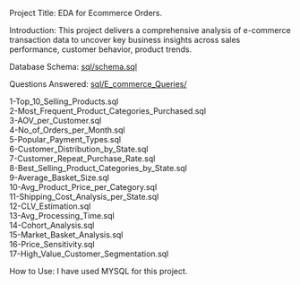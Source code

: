 Project Title: EDA for Ecommerce Orders.


Introduction: 
This project delivers a comprehensive analysis of e-commerce transaction data to uncover key business insights across sales performance, customer behavior, product trends. 


Database Schema:  [sql/schema.sql](sql/schema.sql) 

Questions Answered: [sql/E_commerce_Queries/](sql/E_commerce_Queries/)

1-Top_10_Selling_Products.sql  
2-Most_Frequent_Product_Categories_Purchased.sql  
3-AOV_per_Customer.sql  
4-No_of_Orders_per_Month.sql  
5-Popular_Payment_Types.sql  
6-Customer_Distribution_by_State.sql  
7-Customer_Repeat_Purchase_Rate.sql  
8-Best_Selling_Product_Categories_by_State.sql  
9-Average_Basket_Size.sql  
10-Avg_Product_Price_per_Category.sql  
11-Shipping_Cost_Analysis_per_State.sql  
12-CLV_Estimation.sql  
13-Avg_Processing_Time.sql  
14-Cohort_Analysis.sql  
15-Market_Basket_Analysis.sql  
16-Price_Sensitivity.sql  
17-High_Value_Customer_Segmentation.sql  


How to Use: I have used MYSQL for this project.
